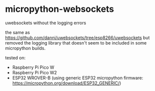 # micropython-websockets
uwebsockets without the logging errors

the same as https://github.com/danni/uwebsockets/tree/esp8266/uwebsockets but removed the logging library that doesn't seem to be included in some micropython builds.

tested on:
- Raspberry Pi Pico W
- Raspberry Pi Pico W2
- ESP32 WROVER-B (using generic ESP32 micropython firmware: https://micropython.org/download/ESP32_GENERIC/)


